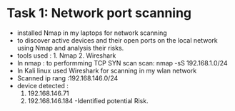# Task 1: Network port scanning

- installed Nmap in my laptops for network scanning
- to discover active devices and their open ports on the local network using Nmap and analysis their risks.
- tools used : 
          1. Nmap
	        2. Wireshark
- In nmap : to performming TCP SYN scan
      scan: nmap -sS 192.168.1.0/24
- In Kali linux used Wireshark for scanning in my wlan network
- Scanned ip rang :192.168.146.0/24
- device detected :
	1. 192.168.146.71
	2. 192.168.146.184
-Identified potential Risk.

